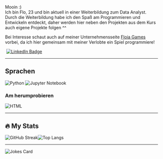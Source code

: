 Mooin :)\
Ich bin Flo, 23 und bin aktuell in einer Weiterbildung zum Data Analyst. Durch die Weiterbildung habe ich den Spaß am Programmieren und Entwickeln entdeckt, daher werden hier neben den Projekten aus dem Kurs auch eigene Projekte folgen ^^ 

Bei Interesse schaut auch auf meiner Unternehmensseite [Floia Games](https://github.com/Floia-Games) vorbei, da ich hier gemeinsam mit meiner Verlobte ein Spiel programmiere!

<div id="badges"> <img src="https://komarev.com/ghpvc/?username=flo130522&style=flat-square&color=blue" alt=""/>
  <a href="https://www.linkedin.com/in/flokurek/">
    <img src="https://img.shields.io/badge/LinkedIn-blue?style=for-the-badge&logo=linkedin&logoColor=white" alt="LinkedIn Badge"/>
  </a>
</div>

---

## Sprachen
![Python](https://cdn4.iconfinder.com/data/icons/logos-and-brands/512/267_Python_logo-128.png)
![Jupyter Notebook](https://th.bing.com/th/id/R.3069a7bb1f55b6244a0aaa8709af7365?rik=JcyKSNv0Ey9Szg&riu=http%3a%2f%2fwww.digitalvidya.com%2fwp-content%2fuploads%2f2017%2f11%2fJupyter-Notebook-logo-150x150.png&ehk=L4mw1up9vmNReMuQ1WMVZAoApaQcfvBNHQHCwocCoOQ%3d&risl=&pid=ImgRaw&r=0)

### Am herumprobieren
![HTML](https://th.bing.com/th/id/OIP.vC4V_eKv2aitz20pqW89tgAAAA?pid=ImgDet&w=128&h=128&rs=1)

---

## :fire: My Stats
![GitHub Streak](http://github-readme-streak-stats.herokuapp.com?user=flo130522&theme=dark&background=000000)![Top Langs](https://github-readme-stats.vercel.app/api/top-langs/?username=flo130522&layout=compact&theme=vision-friendly-dark)

---

![Jokes Card](https://readme-jokes.vercel.app/api)

